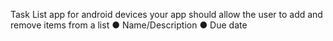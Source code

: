  Task List app for android devices your app should allow the user to add and remove items from a list
● Name/Description
● Due date
